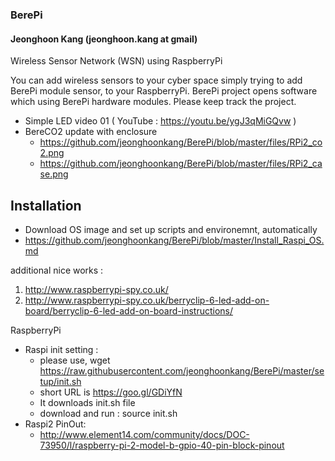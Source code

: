 ### BerePi
#### Jeonghoon Kang (jeonghoon.kang at gmail)

Wireless Sensor Network (WSN) using RaspberryPi 

You can add wireless sensors to your cyber space simply trying to add BerePi module sensor, to your RaspberryPi.
BerePi project opens software which using BerePi hardware modules. 
Please keep track the project.

  - Simple LED video 01 ( YouTube : https://youtu.be/ygJ3qMiGQvw )
  - BereCO2 update with enclosure
    - https://github.com/jeonghoonkang/BerePi/blob/master/files/RPi2_co2.png
    - https://github.com/jeonghoonkang/BerePi/blob/master/files/RPi2_case.png

## Installation
  - Download OS image and set up scripts and environemnt, automatically
  - https://github.com/jeonghoonkang/BerePi/blob/master/Install_Raspi_OS.md

additional nice works :
  1. http://www.raspberrypi-spy.co.uk/
  1. http://www.raspberrypi-spy.co.uk/berryclip-6-led-add-on-board/berryclip-6-led-add-on-board-instructions/
 
RaspberryPi 
  - Raspi init setting :
    - please use, wget https://raw.githubusercontent.com/jeonghoonkang/BerePi/master/setup/init.sh
     - short URL is https://goo.gl/GDiYfN  
     - It downloads init.sh file
     - download and run : source init.sh
  - Raspi2 PinOut:
    - http://www.element14.com/community/docs/DOC-73950/l/raspberry-pi-2-model-b-gpio-40-pin-block-pinout
  
